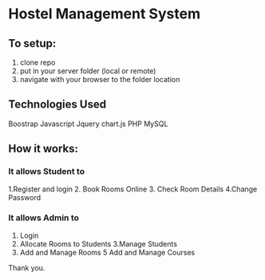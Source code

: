# Hostel Management System

## To setup:

1. clone repo 
2. put in your server folder (local or remote)
3. navigate with your browser to the folder location

## Technologies Used

Boostrap
Javascript
Jquery
chart.js
PHP
MySQL

## How it works:

### It allows Student to 
1.Register and login
2. Book Rooms Online
3. Check Room Details
4.Change Password

### It allows Admin to
1. Login
2. Allocate Rooms to Students
3.Manage Students
4. Add and Manage Rooms
5 Add and Manage Courses


Thank you.



